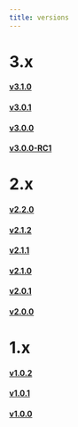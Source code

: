```yaml
---
title: versions
---
```


# 3.x
#### [v3.1.0](https://github.com/EZ-Robotics/EZ-Template/releases/tag/v3.0.1)
#### [v3.0.1](https://github.com/EZ-Robotics/EZ-Template/releases/tag/v3.0.1)
#### [v3.0.0](https://github.com/EZ-Robotics/EZ-Template/releases/tag/v3.0.0)
#### [v3.0.0-RC1](https://github.com/EZ-Robotics/EZ-Template/releases/tag/v3.0.0-RC1)

# 2.x
#### [v2.2.0](https://github.com/EZ-Robotics/EZ-Template/releases/tag/v2.2.0)
#### [v2.1.2](https://github.com/EZ-Robotics/EZ-Template/releases/tag/v2.1.2)
#### [v2.1.1](https://github.com/EZ-Robotics/EZ-Template/releases/tag/v2.1.1) 
#### [v2.1.0](https://github.com/EZ-Robotics/EZ-Template/releases/tag/v2.1.0) 
#### [v2.0.1](https://github.com/EZ-Robotics/EZ-Template/releases/tag/v2.0.1)
#### [v2.0.0](https://github.com/EZ-Robotics/EZ-Template/releases/tag/v2.0.0)

# 1.x
#### [v1.0.2](https://github.com/EZ-Robotics/EZ-Template/releases/tag/v1.0.2)
#### [v1.0.1](https://github.com/EZ-Robotics/EZ-Template/releases/tag/v1.0.1)
#### [v1.0.0](https://github.com/EZ-Robotics/EZ-Template/releases/tag/v1.0.0)

